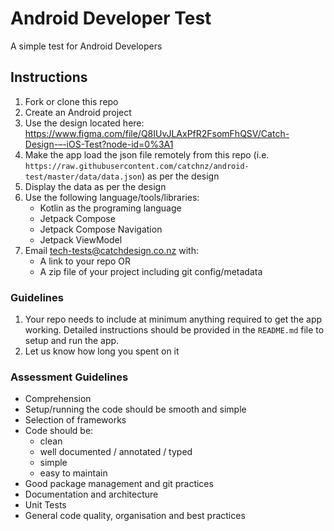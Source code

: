 # Android Developer Test

A simple test for Android Developers

## Instructions

1. Fork or clone this repo
2. Create an Android project
3. Use the design located here: https://www.figma.com/file/Q8IUvJLAxPfR2FsomFhQSV/Catch-Design-–-iOS-Test?node-id=0%3A1
4. Make the app load the json file remotely from this repo (i.e. `https://raw.githubusercontent.com/catchnz/android-test/master/data/data.json`) as per the design
5. Display the data as per the design
6. Use the following language/tools/libraries:
   * Kotlin as the programing language
   * Jetpack Compose
   * Jetpack Compose Navigation
   * Jetpack ViewModel
7. Email tech-tests@catchdesign.co.nz with:
    * A link to your repo OR
    * A zip file of your project including git config/metadata

### Guidelines

1. Your repo needs to include at minimum anything required to get the app working.  Detailed instructions should be provided in the `README.md` file to setup and run the app.
2. Let us know how long you spent on it

### Assessment Guidelines
* Comprehension
* Setup/running the code should be smooth and simple
* Selection of frameworks
* Code should be:
    * clean
    * well documented / annotated / typed
    * simple
    * easy to maintain
* Good package management and git practices
* Documentation and architecture
* Unit Tests
* General code quality, organisation and best practices

